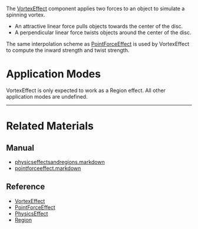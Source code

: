 The [VortexEffect](https://github.com/ZilchEngine/ZilchDocs/blob/master/code_reference/class_reference/vortexeffect.markdown) component applies two forces to an object to simulate a spinning vortex.
 - An attractive linear force pulls objects towards the center of the disc.
 - A perpendicular  linear force twists objects around the center of the disc.

The same interpolation scheme as [PointForceEffect](https://github.com/ZilchEngine/ZilchDocs/blob/master/zero_editor_documentation/zeromanual/physics/physicseffectsandregions/pointforceeffect.markdown) is used by VortexEffect to compute the inward strength and twist strength.

 #  Application Modes
VortexEffect is only expected to work as a Region effect. All other application modes are undefined.

---
 #  Related Materials
 ##  Manual
- [physicseffectsandregions.markdown](https://github.com/ZilchEngine/ZilchDocs/blob/master/zero_editor_documentation/zeromanual/physics/physicseffectsandregions.markdown)
- [pointforceeffect.markdown](https://github.com/ZilchEngine/ZilchDocs/blob/master/zero_editor_documentation/zeromanual/physics/physicseffectsandregions/pointforceeffect.markdown)

 ##  Reference
- [VortexEffect](https://github.com/ZilchEngine/ZilchDocs/blob/master/code_reference/class_reference/vortexeffect.markdown)
- [PointForceEffect](https://github.com/ZilchEngine/ZilchDocs/blob/master/code_reference/class_reference/pointforceeffect.markdown)
- [PhysicsEffect](https://github.com/ZilchEngine/ZilchDocs/blob/master/code_reference/class_reference/physicseffect.markdown)
- [Region](https://github.com/ZilchEngine/ZilchDocs/blob/master/code_reference/class_reference/region.markdown) 

 